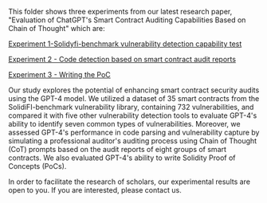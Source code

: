 This folder shows three experiments from our latest research paper, "Evaluation of ChatGPT's Smart Contract Auditing Capabilities Based on Chain of Thought" which are:

[Experiment 1-Solidyfi-benchmark vulnerability detection capability test](https://github.com/Mirror-Tang/Evaluation-of-ChatGPT-s-Smart-Contract-Auditing-Capabilities-Based-on-Chain-of-Thought/blob/master/Experiment%201-Solidyfi-benchmark%20vulnerability%20detection%20capability%20test.md)

[Experiment 2 - Code detection based on smart contract audit reports](https://github.com/Mirror-Tang/Evaluation-of-ChatGPT-s-Smart-Contract-Auditing-Capabilities-Based-on-Chain-of-Thought/blob/master/Experiment%202%20-%20Code%20detection%20based%20on%20smart%20contract%20audit%20reports.md)

[Experiment 3 - Writing the PoC](https://github.com/Mirror-Tang/Evaluation-of-ChatGPT-s-Smart-Contract-Auditing-Capabilities-Based-on-Chain-of-Thought/blob/master/Experiment%203%20-%20Writing%20the%20POC.md)

Our study explores the potential of enhancing smart contract security audits using the GPT-4 model. We utilized a dataset of 35 smart contracts from the SolidiFI-benchmark vulnerability library, containing 732 vulnerabilities, and compared it with five other vulnerability detection tools to evaluate GPT-4's ability to identify seven common types of vulnerabilities. Moreover, we assessed GPT-4's performance in code parsing and vulnerability capture by simulating a professional auditor's auditing process using Chain of Thought (CoT) prompts based on the audit reports of eight groups of smart contracts. We also evaluated GPT-4's ability to write Solidity Proof of Concepts (PoCs).

In order to facilitate the research of scholars, our experimental results are open to you. If you are interested, please contact us.
